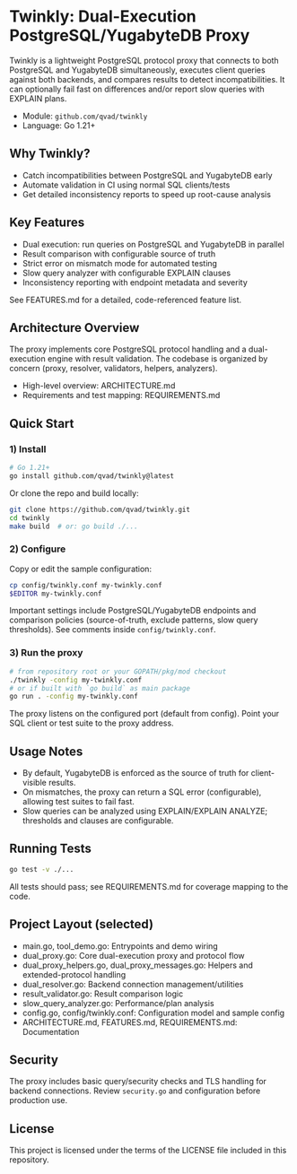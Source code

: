 # Twinkly: Dual-Execution PostgreSQL/YugabyteDB Proxy

Twinkly is a lightweight PostgreSQL protocol proxy that connects to both PostgreSQL and YugabyteDB simultaneously, executes client queries against both backends, and compares results to detect incompatibilities. It can optionally fail fast on differences and/or report slow queries with EXPLAIN plans.

- Module: `github.com/qvad/twinkly`
- Language: Go 1.21+

## Why Twinkly?
- Catch incompatibilities between PostgreSQL and YugabyteDB early
- Automate validation in CI using normal SQL clients/tests
- Get detailed inconsistency reports to speed up root-cause analysis

## Key Features
- Dual execution: run queries on PostgreSQL and YugabyteDB in parallel
- Result comparison with configurable source of truth
- Strict error on mismatch mode for automated testing
- Slow query analyzer with configurable EXPLAIN clauses
- Inconsistency reporting with endpoint metadata and severity

See FEATURES.md for a detailed, code-referenced feature list.

## Architecture Overview
The proxy implements core PostgreSQL protocol handling and a dual-execution engine with result validation. The codebase is organized by concern (proxy, resolver, validators, helpers, analyzers).

- High-level overview: ARCHITECTURE.md
- Requirements and test mapping: REQUIREMENTS.md

## Quick Start

### 1) Install
```bash
# Go 1.21+
go install github.com/qvad/twinkly@latest
```

Or clone the repo and build locally:
```bash
git clone https://github.com/qvad/twinkly.git
cd twinkly
make build  # or: go build ./...
```

### 2) Configure
Copy or edit the sample configuration:
```bash
cp config/twinkly.conf my-twinkly.conf
$EDITOR my-twinkly.conf
```
Important settings include PostgreSQL/YugabyteDB endpoints and comparison policies (source-of-truth, exclude patterns, slow query thresholds). See comments inside `config/twinkly.conf`.

### 3) Run the proxy
```bash
# from repository root or your GOPATH/pkg/mod checkout
./twinkly -config my-twinkly.conf
# or if built with `go build` as main package
go run . -config my-twinkly.conf
```
The proxy listens on the configured port (default from config). Point your SQL client or test suite to the proxy address.

## Usage Notes
- By default, YugabyteDB is enforced as the source of truth for client-visible results.
- On mismatches, the proxy can return a SQL error (configurable), allowing test suites to fail fast.
- Slow queries can be analyzed using EXPLAIN/EXPLAIN ANALYZE; thresholds and clauses are configurable.

## Running Tests
```bash
go test -v ./...
```
All tests should pass; see REQUIREMENTS.md for coverage mapping to the code.

## Project Layout (selected)
- main.go, tool_demo.go: Entrypoints and demo wiring
- dual_proxy.go: Core dual-execution proxy and protocol flow
- dual_proxy_helpers.go, dual_proxy_messages.go: Helpers and extended-protocol handling
- dual_resolver.go: Backend connection management/utilities
- result_validator.go: Result comparison logic
- slow_query_analyzer.go: Performance/plan analysis
- config.go, config/twinkly.conf: Configuration model and sample config
- ARCHITECTURE.md, FEATURES.md, REQUIREMENTS.md: Documentation

## Security
The proxy includes basic query/security checks and TLS handling for backend connections. Review `security.go` and configuration before production use.

## License
This project is licensed under the terms of the LICENSE file included in this repository.
